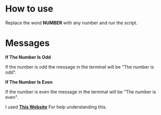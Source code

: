 # How to use

Replace the word **NUMBER** with any number and run the script.

# Messages

**If The Number Is Odd**

If the number is odd the message in the terminal will be "The number is odd".

**If The Number Is Even**

If the number is even the message in the terminal will be "The number is even".


I used __[This Website](https://www.programiz.com/javascript/examples/even-odd#:~:text=In%20the%20above%20program%2C%20number,Hence%2C%20the%20number%20is%20odd.)__ For help understanding this.
